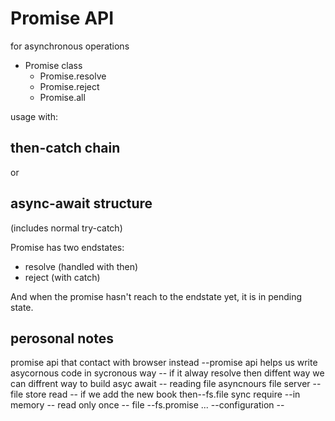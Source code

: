 # Promise API

for asynchronous operations

- Promise class
  - Promise.resolve
  - Promise.reject
  - Promise.all

usage with:

## then-catch chain

or

## async-await structure

(includes normal try-catch)

Promise has two endstates:

- resolve (handled with then)
- reject (with catch)

And when the promise hasn't reach to the endstate yet, it is in pending state.

## perosonal notes

promise api that contact with browser instead
--promise api helps us write asycornous code in sycronous way
-- if it alway resolve then diffent way we can diffrent way to build asyc await
-- reading file asyncnours file server
-- file store read -- if we add the new book then--fs.file sync
require --in memory -- read only once --
file --fs.promise ...
--configuration --
